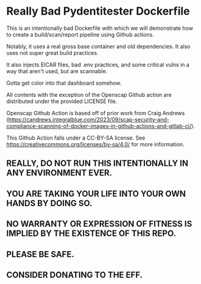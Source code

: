 # Really Bad Pydentitester Dockerfile

This is an intentionally bad Dockerfile with which we will demonstrate how to create a build/scan/report pipeline using Github actions.

Notably, it uses a real gross base container and old dependencies.  It also uses not super great build practices.

It also injects EICAR files, bad .env practices, and some critical vulns in a way that aren't used, but are scannable.

Gotta get color into that dashboard somehow.

All contents with the exception of the Openscap Github action are distributed under the provided LICENSE file.

Openscap Github Action is based off of prior work from Craig Andrews (https://candrews.integralblue.com/2023/09/scap-security-and-compliance-scanning-of-docker-images-in-github-actions-and-gitlab-ci/).

This Github Action falls under a CC-BY-SA license.  See https://creativecommons.org/licenses/by-sa/4.0/ for more information.

## REALLY, DO NOT RUN THIS INTENTIONALLY IN ANY ENVIRONMENT EVER.
## YOU ARE TAKING YOUR LIFE INTO YOUR OWN HANDS BY DOING SO.
## NO WARRANTY OR EXPRESSION OF FITNESS IS IMPLIED BY THE EXISTENCE OF THIS REPO.
## PLEASE BE SAFE.
## CONSIDER DONATING TO THE EFF.